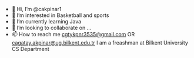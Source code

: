 - 👋 Hi, I’m @cakpinar1
- 👀 I’m interested in Basketball and sports
- 🌱 I’m currently learning Java
- 💞️ I’m looking to collaborate on ...
- 📫 How to reach me cgtykpnr3535@gmail.com OR cagatay.akpinar@ug.bilkent.edu.tr
I am a freashman at Bilkent University CS Department
<!---
cakpinar1/cakpinar1 is a ✨ special ✨ repository because its `README.md` (this file) appears on your GitHub profile.
You can click the Preview link to take a look at your changes.
--->
